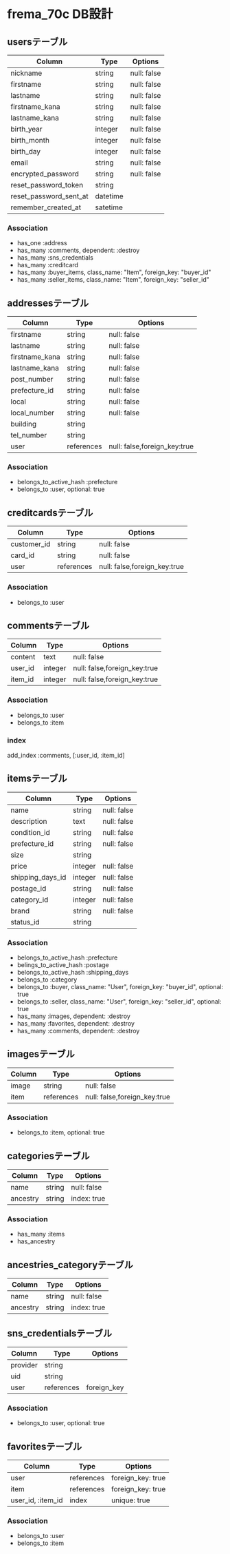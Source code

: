 # frema_70c DB設計

## usersテーブル

|Column|Type|Options|
|------|----|-------|
|nickname|string|null: false|
|firstname|string|null: false|
|lastname|string|null: false|
|firstname_kana|string|null: false|
|lastname_kana|string|null: false|
|birth_year|integer|null: false|
|birth_month|integer|null: false|
|birth_day|integer|null: false|
|email|string|null: false|
|encrypted_password|string|null: false|
|reset_password_token|string|
|reset_password_sent_at|datetime|
|remember_created_at|satetime|

### Association
- has_one  :address
- has_many :comments, dependent: :destroy
- has_many :sns_credentials
- has_many :creditcard
- has_many :buyer_items, class_name: "Item", foreign_key: "buyer_id"
- has_many :seller_items, class_name: "Item", foreign_key: "seller_id"

## addressesテーブル

|Column|Type|Options|
|------|----|-------|
|firstname|string|null: false|
|lastname|string|null: false|
|firstname_kana|string|null: false|
|lastname_kana|string|null: false|
|post_number|string|null: false|
|prefecture_id|string|null: false|
|local|string|null: false|
|local_number|string|null: false|
|building|string||
|tel_number|string||
|user|references|null: false,foreign_key:true|

### Association
- belongs_to_active_hash :prefecture
- belongs_to :user, optional: true

## creditcardsテーブル

|Column|Type|Options|
|------|----|-------|
|customer_id|string|null: false|
|card_id|string|null: false|
|user|references|null: false,foreign_key:true|

### Association
- belongs_to :user

## commentsテーブル

|Column|Type|Options|
|------|----|-------|
|content|text|null: false|
|user_id|integer|null: false,foreign_key:true|
|item_id|integer|null: false,foreign_key:true|

### Association
- belongs_to :user
- belongs_to :item

### index
add_index :comments, [:user_id, :item_id]


## itemsテーブル

|Column|Type|Options|
|------|----|-------|
|name|string|null: false|
|description|text|null: false|
|condition_id|string|null: false|
|prefecture_id|string|null: false|
|size|string||
|price|integer|null: false|
|shipping_days_id|integer|null: false|
|postage_id|string|null: false|
|category_id|integer|null: false|
|brand|string|null: false|
|status_id|string||

### Association
- belongs_to_active_hash :prefecture
- belings_to_active_hash :postage
- belongs_to_active_hash :shipping_days
- belongs_to :category
- belongs_to :buyer, class_name: "User", foreign_key: "buyer_id", optional: true
- belongs_to :seller, class_name: "User", foreign_key: "seller_id", optional: true
- has_many :images, dependent: :destroy
- has_many :favorites, dependent: :destroy
- has_many :comments, dependent: :destroy

## imagesテーブル

|Column|Type|Options|
|------|----|-------|
|image|string|null: false|
|item|references|null: false,foreign_key:true|

### Association
- belongs_to :item, optional: true

## categoriesテーブル

|Column|Type|Options|
|------|----|-------|
|name|string|null: false|
|ancestry|string|index: true|

### Association
- has_many :items
- has_ancestry

## ancestries_categoryテーブル

|Column|Type|Options|
|------|----|-------|
|name|string|null: false|
|ancestry|string|index: true|

## sns_credentialsテーブル

|Column|Type|Options|
|------|----|-------|
|provider|string||
|uid|string||
|user|references|foreign_key|

### Association
- belongs_to :user, optional: true

## favoritesテーブル

|Column|Type|Options|
|------|----|-------|
|user|references|foreign_key: true|
|item|references|foreign_key: true|
|user_id, :item_id|index|unique: true|

### Association
- belongs_to :user
- belongs_to :item